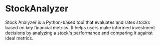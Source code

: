 # StockAnalyzer
Stock Analyzer is a Python-based tool that evaluates and rates stocks based on key financial metrics. It helps users make informed investment decisions by analyzing a stock's performance and comparing it against ideal metrics.
